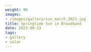 ```yaml
---
weight: 96
images:
- /images/gallery/sun_march_2023.jpg
title: Springtime Sun in Broadband
date: 2023-09-13
tags:
- gallery
- solar
---
```


